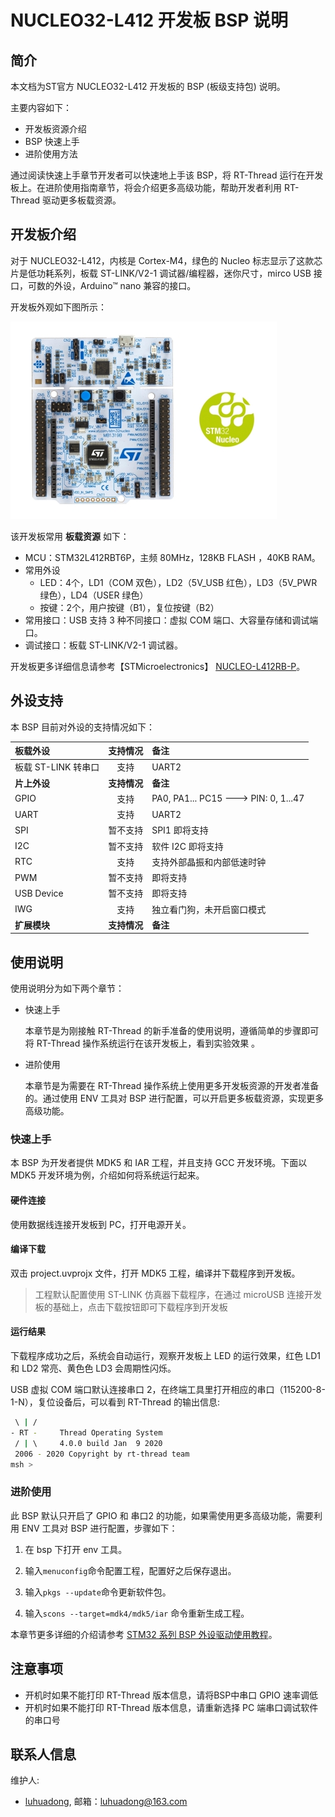 # NUCLEO32-L412 开发板 BSP 说明

## 简介

本文档为ST官方 NUCLEO32-L412 开发板的 BSP (板级支持包) 说明。

主要内容如下：

- 开发板资源介绍
- BSP 快速上手
- 进阶使用方法

通过阅读快速上手章节开发者可以快速地上手该 BSP，将 RT-Thread 运行在开发板上。在进阶使用指南章节，将会介绍更多高级功能，帮助开发者利用 RT-Thread 驱动更多板载资源。

## 开发板介绍

对于 NUCLEO32-L412，内核是 Cortex-M4，绿色的 Nucleo 标志显示了这款芯片是低功耗系列，板载 ST-LINK/V2-1 调试器/编程器，迷你尺寸，mirco USB 接口，可数的外设，Arduino™ nano 兼容的接口。

开发板外观如下图所示：

![board](figures/board.jpg)

该开发板常用 **板载资源** 如下：

- MCU：STM32L412RBT6P，主频 80MHz，128KB FLASH ，40KB RAM。
- 常用外设
  - LED：4个，LD1（COM 双色），LD2（5V_USB 红色），LD3（5V_PWR 绿色），LD4（USER 绿色）
  - 按键：2个，用户按键（B1），复位按键（B2）
- 常用接口：USB 支持 3 种不同接口：虚拟 COM 端口、大容量存储和调试端口。
- 调试接口：板载 ST-LINK/V2-1 调试器。

开发板更多详细信息请参考【STMicroelectronics】 [NUCLEO-L412RB-P](https://www.st.com/content/st_com/en/products/evaluation-tools/product-evaluation-tools/mcu-mpu-eval-tools/stm32-mcu-mpu-eval-tools/stm32-nucleo-boards/nucleo-l412rb-p.html)。

## 外设支持

本 BSP 目前对外设的支持情况如下：

| **板载外设**      | **支持情况** | **备注**                              |
| :----------------- | :----------: | :------------------------------------- |
| 板载 ST-LINK 转串口 |     支持     | UART2                            |
| **片上外设**      | **支持情况** | **备注**                              |
| GPIO              |     支持     | PA0, PA1... PC15 ---> PIN: 0, 1...47 |
| UART              |     支持     | UART2                           |
| SPI               |   暂不支持   | SPI1 即将支持                            |
| I2C               |   暂不支持   | 软件 I2C 即将支持                      |
| RTC               |   支持      | 支持外部晶振和内部低速时钟 |
| PWM               |   暂不支持   | 即将支持                              |
| USB Device        |   暂不支持   | 即将支持                             |
| IWG               |   支持      | 独立看门狗，未开启窗口模式              |
| **扩展模块**      | **支持情况** | **备注**                              |


## 使用说明

使用说明分为如下两个章节：

- 快速上手

    本章节是为刚接触 RT-Thread 的新手准备的使用说明，遵循简单的步骤即可将 RT-Thread 操作系统运行在该开发板上，看到实验效果 。

- 进阶使用

    本章节是为需要在 RT-Thread 操作系统上使用更多开发板资源的开发者准备的。通过使用 ENV 工具对 BSP 进行配置，可以开启更多板载资源，实现更多高级功能。


### 快速上手

本 BSP 为开发者提供 MDK5 和 IAR 工程，并且支持 GCC 开发环境。下面以 MDK5 开发环境为例，介绍如何将系统运行起来。

#### 硬件连接

使用数据线连接开发板到 PC，打开电源开关。

#### 编译下载

双击 project.uvprojx 文件，打开 MDK5 工程，编译并下载程序到开发板。

> 工程默认配置使用 ST-LINK 仿真器下载程序，在通过 microUSB 连接开发板的基础上，点击下载按钮即可下载程序到开发板

#### 运行结果

下载程序成功之后，系统会自动运行，观察开发板上 LED 的运行效果，红色 LD1 和 LD2 常亮、黄色色 LD3 会周期性闪烁。

USB 虚拟 COM 端口默认连接串口 2，在终端工具里打开相应的串口（115200-8-1-N），复位设备后，可以看到 RT-Thread 的输出信息:

```bash
 \ | /
- RT -     Thread Operating System
 / | \     4.0.0 build Jan  9 2020
 2006 - 2020 Copyright by rt-thread team
msh >
```
### 进阶使用

此 BSP 默认只开启了 GPIO 和 串口2 的功能，如果需使用更多高级功能，需要利用 ENV 工具对 BSP 进行配置，步骤如下：

1. 在 bsp 下打开 env 工具。

2. 输入`menuconfig`命令配置工程，配置好之后保存退出。

3. 输入`pkgs --update`命令更新软件包。

4. 输入`scons --target=mdk4/mdk5/iar` 命令重新生成工程。

本章节更多详细的介绍请参考 [STM32 系列 BSP 外设驱动使用教程](../docs/STM32系列BSP外设驱动使用教程.md)。

## 注意事项

- 开机时如果不能打印 RT-Thread 版本信息，请将BSP中串口 GPIO 速率调低
- 开机时如果不能打印 RT-Thread 版本信息，请重新选择 PC 端串口调试软件的串口号

## 联系人信息

维护人:

-  [luhuadong](https://github.com/luhuadong), 邮箱：<luhuadong@163.com>